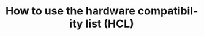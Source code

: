 ---
lang: en
layout: doc
permalink: /doc/how-to-use-the-hcl/
redirect_to: https://doc.qubes-os.org/en/latest/user/hardware/how-to-use-the-hcl.html
ref: 146
title: How to use the hardware compatibility list (HCL)
---
